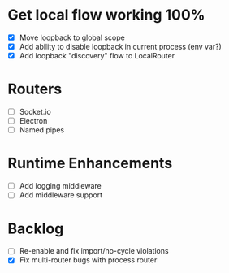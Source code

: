 # Get local flow working 100%
- [X] Move loopback to global scope
- [X] Add ability to disable loopback in current process (env var?)
- [X] Add loopback "discovery" flow to LocalRouter

# Routers
- [ ] Socket.io
- [ ] Electron
- [ ] Named pipes

# Runtime Enhancements
- [ ] Add logging middleware
- [ ] Add middleware support

# Backlog
- [ ] Re-enable and fix import/no-cycle violations
- [X] Fix multi-router bugs with process router